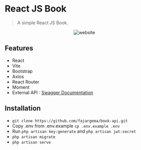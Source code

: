 # React JS Book

> A simple React JS Book.

<p align="center">
<img src="https://i.imgur.com/LVqPiMM.png" title="website" />
</p>

## Features

- React
- Vite
- Bootstrap
- Axios
- React Router
- Moment
- External API : <a href="https://editor-next.swagger.io/">Swagger Documentation</a>

## Installation

- `git clone https://github.com/fajargema/book-api.git`
- Copy .env from .env.example `cp .env.example .env`
- Run `php artisan key:generate` and `php artisan jwt:secret`
- `php artisan migrate`
- `php artisan serve`
